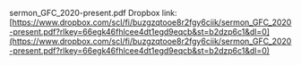 sermon_GFC_2020-present.pdf Dropbox link: [https://www.dropbox.com/scl/fi/buzgzqtooe8r2fgy6ciik/sermon_GFC_2020-present.pdf?rlkey=66egk46fhlcee4dt1egd9eqcb&st=b2dzp6c1&dl=0](https://www.dropbox.com/scl/fi/buzgzqtooe8r2fgy6ciik/sermon_GFC_2020-present.pdf?rlkey=66egk46fhlcee4dt1egd9eqcb&st=b2dzp6c1&dl=0)

